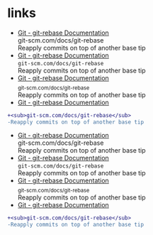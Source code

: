 # links

- [Git - git-rebase Documentation](https://git-scm.com/docs/git-rebase)  
  git-scm.com/docs/git-rebase  
  Reapply commits on top of another base tip
- [Git - git-rebase Documentation](https://git-scm.com/docs/git-rebase)  
  `git-scm.com/docs/git-rebase`  
  Reapply commits on top of another base tip
- [Git - git-rebase Documentation](https://git-scm.com/docs/git-rebase)  
  <sub>git-scm.com/docs/git-rebase</sub>  
  Reapply commits on top of another base tip
- [Git - git-rebase Documentation](https://git-scm.com/docs/git-rebase)  
```diff
+<sub>git-scm.com/docs/git-rebase</sub>  
-Reapply commits on top of another base tip
```
- [Git - git-rebase Documentation](https://git-scm.com/docs/git-rebase)  
  git-scm.com/docs/git-rebase  
  Reapply commits on top of another base tip
- [Git - git-rebase Documentation](https://git-scm.com/docs/git-rebase)  
  `git-scm.com/docs/git-rebase`  
  Reapply commits on top of another base tip
- [Git - git-rebase Documentation](https://git-scm.com/docs/git-rebase)  
  <sub>git-scm.com/docs/git-rebase</sub>  
  Reapply commits on top of another base tip
- [Git - git-rebase Documentation](https://git-scm.com/docs/git-rebase)  
```diff
+<sub>git-scm.com/docs/git-rebase</sub>  
-Reapply commits on top of another base tip
```
